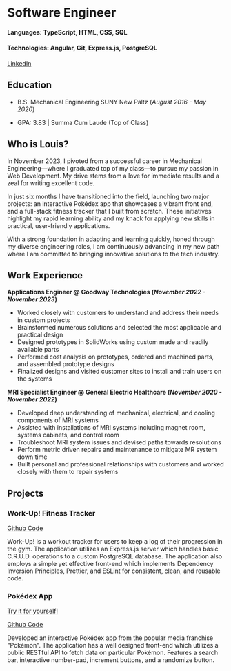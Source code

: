 # Software Engineer

#### Languages: TypeScript, HTML, CSS, SQL
#### Technologies: Angular, Git, Express.js, PostgreSQL

[LinkedIn](https://www.linkedin.com/in/louis-pate-913154127/)

## Education
- B.S. Mechanical Engineering SUNY New Paltz (_August 2016 - May 2020_)								       		

- GPA: 3.83 | Summa Cum Laude (Top of Class)

## Who is Louis?
In November 2023, I pivoted from a successful career in Mechanical Engineering—where I graduated top of my class—to pursue my passion in Web Development. My drive stems from a love for immediate results and a zeal for writing excellent code.

In just six months I have transitioned into the field, launching two major projects: an interactive Pokédex app that showcases a vibrant front end, and a full-stack fitness tracker that I built from scratch. These initiatives highlight my rapid learning ability and my knack for applying new skills in practical, user-friendly applications.

With a strong foundation in adapting and learning quickly, honed through my diverse engineering roles, I am continuously advancing in my new path where I am committed to bringing innovative solutions to the tech industry.
 

## Work Experience
**Applications Engineer @ Goodway Technologies 
(_November 2022 - November 2023_)**
- Worked closely with customers to understand and address their needs in custom projects
- Brainstormed numerous solutions and selected the most applicable and practical design
- Designed prototypes in SolidWorks using custom made and readily available parts
-  Performed cost analysis on prototypes, ordered and machined parts, and assembled prototype designs
-  Finalized designs and visited customer sites to install and train users on the systems

**MRI Specialist Engineer @ General Electric Healthcare 
(_November 2020 - November 2022_)**
- Developed deep understanding of mechanical, electrical, and cooling components of MRI systems
- Assisted with installations of MRI systems including magnet room, systems cabinets, and control room
- Troubleshoot MRI system issues and devised paths towards resolutions
- Perform metric driven repairs and maintenance to mitigate MR system down time
- Built personal and professional relationships with customers and worked closely with them to repair systems


## Projects
### Work-Up! Fitness Tracker
[Github Code](https://github.com/Lucid-17/workup2)

Work-Up! is a workout tracker for users to keep a log of their progression in the gym. The application utilizes an Express.js server which handles basic C.R.U.D. operations to a custom PostgreSQL database.
The application also employs a simple yet effective front-end which implements Dependency Inversion Principles, Prettier, and ESLint for consistent, clean, and reusable code. 


### Pokédex App
[Try it for yourself!](https://lucid-17.github.io/pokedex_app)

[Github Code](https://github.com/Lucid-17/pokedex_app)

Developed an interactive Pokédex app from the popular media franchise "Pokémon". The application has a well designed front-end which utilizes a public RESTful API to fetch data on particular Pokémon. 
Features a search bar, interactive number-pad, increment buttons, and a randomize button.  
